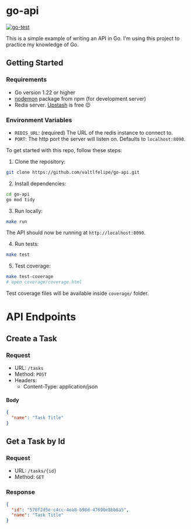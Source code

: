 # go-api
[![go-test](https://github.com/valtlfelipe/go-api/actions/workflows/go-test.yml/badge.svg?branch=main)](https://github.com/valtlfelipe/go-api/actions/workflows/go.yml)

This is a simple example of writing an API in Go. I'm using this project to practice my knowledge of Go.

## Getting Started

### Requirements
- Go version 1.22 or higher
- [nodemon](https://www.npmjs.com/package/nodemon) package from npm (for development server)
- Redis server. [Upstash](https://upstash.com/) is free 😉

### Environment Variables
- `REDIS_URL`: (required) The URL of the redis instance to connect to.
- `PORT`: The http port the server will listen on. Defaults to `localhost:8090`.

To get started with this repo, follow these steps:

1. Clone the repository:

```sh
git clone https://github.com/valtlfelipe/go-api.git
```

2. Install dependencies:

```sh
cd go-api
go mod tidy
```

3. Run locally:

```sh
make run
```

The API should now be running at `http://localhost:8090`.

4. Run tests:

```sh
make test
```

5. Test coverage:

```sh
make test-coverage
# open coverage/coverage.html
```

Test coverage files will be available inside `coverage/` folder.

# API Endpoints

## Create a Task

### Request

- URL: `/tasks`
- Method: `POST`
- Headers:
  - Content-Type: application/json

#### Body

```json
{
  "name": "Task Title"
}
```

## Get a Task by Id

### Request

- URL: `/tasks/{id}`
- Method: `GET`

### Response

```json
{
  "id": "578f2d5e-c4cc-4ea8-b98d-47690e8bb6a5",
  "name": "Task Title"
}
```
